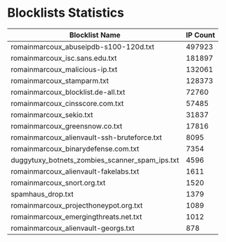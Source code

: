 # Blocklists Statistics
| Blocklist Name | IP Count |
|----|----|
| romainmarcoux_abuseipdb-s100-120d.txt | 497923 |
| romainmarcoux_isc.sans.edu.txt | 181897 |
| romainmarcoux_malicious-ip.txt | 132061 |
| romainmarcoux_stamparm.txt | 128373 |
| romainmarcoux_blocklist.de-all.txt | 72760 |
| romainmarcoux_cinsscore.com.txt | 57485 |
| romainmarcoux_sekio.txt | 31837 |
| romainmarcoux_greensnow.co.txt | 17816 |
| romainmarcoux_alienvault-ssh-bruteforce.txt | 8095 |
| romainmarcoux_binarydefense.com.txt | 7354 |
| duggytuxy_botnets_zombies_scanner_spam_ips.txt | 4596 |
| romainmarcoux_alienvault-fakelabs.txt | 1611 |
| romainmarcoux_snort.org.txt | 1520 |
| spamhaus_drop.txt | 1379 |
| romainmarcoux_projecthoneypot.org.txt | 1089 |
| romainmarcoux_emergingthreats.net.txt | 1012 |
| romainmarcoux_alienvault-georgs.txt | 878 |
